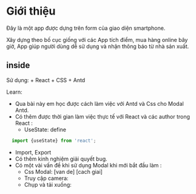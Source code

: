 # Giới thiệu

Đây là một app được dựng trên form của giao diện smartphone.

Xây dựng theo bố cục giống với các App tích điểm, mua hàng online bây giờ, App giúp người dùng dễ sử dụng và nhận thông báo từ nhà sản xuất.

## inside

Sử dụng: + React + CSS + Antd

Learn:

- Qua bài này em học được cách làm việc với Antd và Css cho Modal Antd.
- Có thêm được thời gian làm việc thực tế với React và các author trong React :
  - UseState: define
```js
  import {useState} from 'react';
```
  - Import, Export
- Có thêm kinh nghiệm giải quyết bug.
- Có một vài vấn đề khi sử dụng Modal khi mới bắt đầu làm :
  - Css Modal: [van de] [cach giai]
  - Truy cập camera:
  - Chụp và tải xuống:

